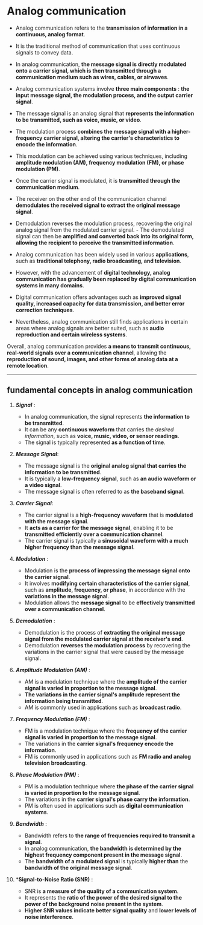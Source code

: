 # Analog communication

- Analog communication refers to the **transmission of information in a continuous, analog format**.
- It is the traditional method of communication that uses continuous signals to convey data.
- In analog communication, **the message signal is directly modulated onto a carrier signal, which is then transmitted through a communication medium such as wires, cables, or airwaves**.

- Analog communication systems involve **three main components** : **the input message signal, the modulation process, and the output carrier signal**.
- The message signal is an analog signal that **represents the information to be transmitted, such as voice, music, or video**.
- The modulation process **combines the message signal with a higher-frequency carrier signal, altering the carrier's characteristics to encode the information**.
- This modulation can be achieved using various techniques, including **amplitude modulation (AM), frequency modulation (FM), or phase modulation (PM)**.
- Once the carrier signal is modulated, it is **transmitted through the communication medium**.
- The receiver on the other end of the communication channel **demodulates the received signal to extract the original message signal**.
- Demodulation reverses the modulation process, recovering the original analog signal from the modulated carrier signal. - The demodulated signal can then be **amplified and converted back into its original form, allowing the recipient to perceive the transmitted information**.

- Analog communication has been widely used in various **applications**, such as **traditional telephony, radio broadcasting, and television**.
- However, with the advancement of **digital technology, analog communication has gradually been replaced by digital communication systems in many domains**.
- Digital communication offers advantages such as **improved signal quality, increased capacity for data transmission, and better error correction techniques**.
- Nevertheless, analog communication still finds applications in certain areas where analog signals are better suited, such as **audio reproduction and certain wireless systems**.

Overall, analog communication provides **a means to transmit continuous, real-world signals over a communication channel**, allowing the **reproduction of sound, images, and other forms of analog data at a remote location**.

---

## fundamental concepts in analog communication

1. ***Signal*** :
    - In analog communication, the signal represents **the information to be transmitted**.
    - It can be any **continuous waveform** that carries the *desired information*, such as **voice, music, video, or sensor readings**.
    - The signal is typically represented **as a function of time**.

2. ***Message Signal***:
    - The message signal is the **original analog signal that carries the information to be transmitted**.
    - It is typically a **low-frequency signal**, such as **an audio waveform or a video signal**.
    - The message signal is often referred to as **the baseband signal**.

3. ***Carrier Signal***:
    - The carrier signal is a **high-frequency waveform** that is **modulated with the message signal**.
    - It **acts as a carrier for the message signal**, enabling it to be **transmitted efficiently over a communication channel**.
    - The carrier signal is typically a **sinusoidal waveform with a much higher frequency than the message signal**.

4. ***Modulation*** :
    - Modulation is the **process of impressing the message signal onto the carrier signal**.
    - It involves **modifying certain characteristics of the carrier signal**, such as **amplitude, frequency, or phase**, in accordance with the **variations in the message signal**.
    - Modulation allows the **message signal** to be **effectively transmitted over a communication channel**.

5. ***Demodulation*** :
    - Demodulation is the process of **extracting the original message signal from the modulated carrier signal at the receiver's end**.
    - Demodulation **reverses the modulation process** by recovering the variations in the carrier signal that were caused by the message signal.

6. ***Amplitude Modulation (AM)*** :
    - AM is a modulation technique where the **amplitude of the carrier signal is varied in proportion to the message signal**.
    - **The variations in the carrier signal's amplitude represent the information being transmitted**.
    - AM is commonly used in applications such as **broadcast radio**.

7. ***Frequency Modulation (FM)*** :
    - FM is a modulation technique where the **frequency of the carrier signal is varied in proportion to the message signal**.
    - The variations in the **carrier signal's frequency encode the information**.
    - FM is commonly used in applications such as **FM radio and analog television broadcasting**.

8. ***Phase Modulation (PM)*** :
    - PM is a modulation technique where **the phase of the carrier signal is varied in proportion to the message signal**.
    - The variations in the **carrier signal's phase carry the information**.
    - PM is often used in applications such as **digital communication systems**.

9. ***Bandwidth*** :
    - Bandwidth refers to **the range of frequencies required to transmit a signal**.
    - In analog communication, **the bandwidth is determined by the highest frequency component present in the message signal**.
    - The **bandwidth of a modulated signal** is typically **higher than** the **bandwidth of the original message signal**.

10. ***Signal-to-Noise Ratio (SNR)** :
    - SNR is **a measure of the quality of a communication system**.
    - It represents the **ratio of the power of the desired signal to the power of the background noise present in the system**.
    - **Higher SNR values indicate better signal quality** and **lower levels of noise interference**.
